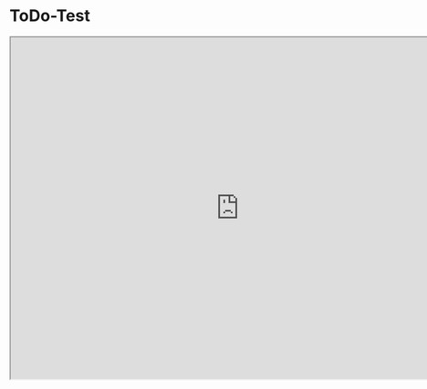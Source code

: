 # ToDo-Test

<body>
    <iframe src="https://htetlinoo.github.io/ToDo.github.io/" width="800" height="600"></iframe>
</body>
